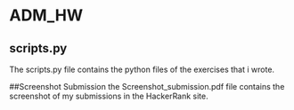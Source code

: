 # ADM_HW

## scripts.py
The scripts.py file contains the python files of the exercises that i wrote.

##Screenshot Submission
the Screenshot_submission.pdf file contains the screenshot of my submissions in the HackerRank site.
